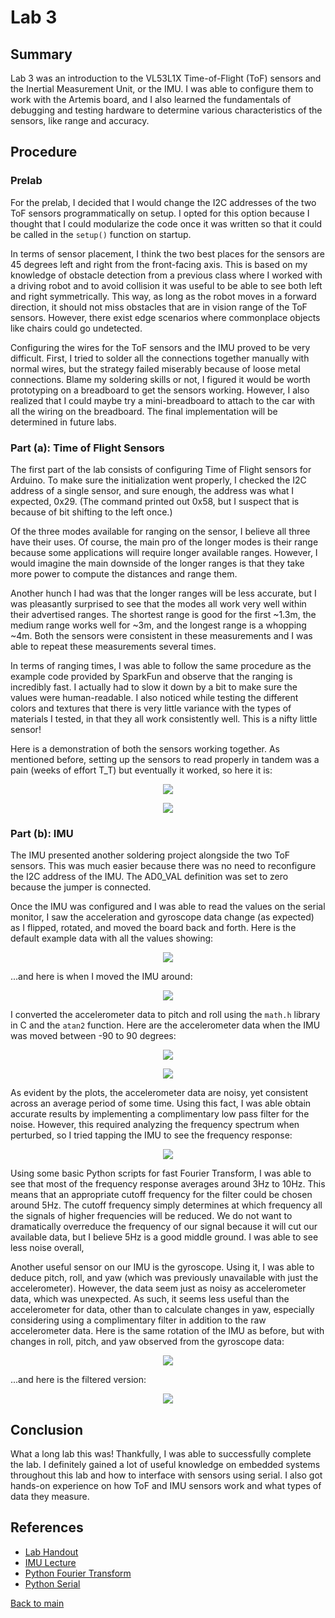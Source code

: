 # Lab 3

## Summary

Lab 3 was an introduction to the VL53L1X Time-of-Flight (ToF) sensors and the Inertial Measurement Unit, or the IMU. I was able to configure them to work with the Artemis board, and I also learned the fundamentals of debugging and testing hardware to determine various characteristics of the sensors, like range and accuracy.

## Procedure

### Prelab

For the prelab, I decided that I would change the I2C addresses of the two ToF sensors programmatically on setup. I opted for this option because I thought that I could modularize the code once it was written so that it could be called in the `setup()` function on startup.

In terms of sensor placement, I think the two best places for the sensors are 45 degrees left and right from the front-facing axis. This is based on my knowledge of obstacle detection from a previous class where I worked with a driving robot and to avoid collision it was useful to be able to see both left and right symmetrically. This way, as long as the robot moves in a forward direction, it should not miss obstacles that are in vision range of the ToF sensors. However, there exist edge scenarios where commonplace objects like chairs could go undetected.

Configuring the wires for the ToF sensors and the IMU proved to be very difficult. First, I tried to solder all the connections together manually with normal wires, but the strategy failed miserably because of loose metal connections. Blame my soldering skills or not, I figured it would be worth prototyping on a breadboard to get the sensors working. However, I also realized that I could maybe try a mini-breadboard to attach to the car with all the wiring on the breadboard. The final implementation will be determined in future labs.

### Part (a): Time of Flight Sensors

The first part of the lab consists of configuring Time of Flight sensors for Arduino. To make sure the initialization went properly, I checked the I2C address of a single sensor, and sure enough, the address was what I expected, 0x29. (The command printed out 0x58, but I suspect that is because of bit shifting to the left once.)

Of the three modes available for ranging on the sensor, I believe all three have their uses. Of course, the main pro of the longer modes is their range because some applications will require longer available ranges. However, I would imagine the main downside of the longer ranges is that they take more power to compute the distances and range them.

Another hunch I had was that the longer ranges will be less accurate, but I was pleasantly surprised to see that the modes all work very well within their advertised ranges. The shortest range is good for the first ~1.3m, the medium range works well for ~3m, and the longest range is a whopping ~4m. Both the sensors were consistent in these measurements and I was able to repeat these measurements several times.

In terms of ranging times, I was able to follow the same procedure as the example code provided by SparkFun and observe that the ranging is incredibly fast. I actually had to slow it down by a bit to make sure the values were human-readable. I also noticed while testing the different colors and textures that there is very little variance with the types of materials I tested, in that they all work consistently well. This is a nifty little sensor!

Here is a demonstration of both the sensors working together. As mentioned before, setting up the sensors to read properly in tandem was a pain (weeks of effort T_T) but eventually it worked, so here it is:

<p align="center">
  <img src="images/both_sensors.jpg" />
</p>

<p align="center">
  <img src="images/tof.gif" />
</p>

### Part (b): IMU

The IMU presented another soldering project alongside the two ToF sensors. This was much easier because there was no need to reconfigure the I2C address of the IMU. The AD0_VAL definition was set to zero because the jumper is connected.

Once the IMU was configured and I was able to read the values on the serial monitor, I saw the acceleration and gyroscope data change (as expected) as I flipped, rotated, and moved the board back and forth. Here is the default example data with all the values showing:

<p align="center">
  <img src="images/imu_default.png" />
</p>

...and here is when I moved the IMU around:

<p align="center">
  <img src="images/imu_perturbed.png" />
</p>

I converted the accelerometer data to pitch and roll using the `math.h` library in C and the `atan2` function. Here are the accelerometer data when the IMU was moved between -90 to 90 degrees:

<p align="center">
  <img src="images/imu_roll_pitch1.png" />
</p>

<p align="center">
  <img src="images/imu_roll_pitch2.png" />
</p>

As evident by the plots, the accelerometer data are noisy, yet consistent across an average period of some time. Using this fact, I was able obtain accurate results by implementing a complimentary low pass filter for the noise. However, this required analyzing the frequency spectrum when perturbed, so I tried tapping the IMU to see the frequency response:

<p align="center">
  <img src="images/imu_tap_freq_resp.png" />
</p>

Using some basic Python scripts for fast Fourier Transform, I was able to see that most of the frequency response averages around 3Hz to 10Hz. This means that an appropriate cutoff frequency for the filter could be chosen around 5Hz. The cutoff frequency simply determines at which frequency all the signals of higher frequencies will be reduced. We do not want to dramatically overreduce the frequency of our signal because it will cut our available data, but I believe 5Hz is a good middle ground. I was able to see less noise overall,

Another useful sensor on our IMU is the gyroscope. Using it, I was able to deduce pitch, roll, and yaw (which was previously unavailable with just the accelerometer). However, the data seem just as noisy as accelerometer data, which was unexpected. As such, it seems less useful than the accelerometer for data, other than to calculate changes in yaw, especially considering using a complimentary filter in addition to the raw accelerometer data. Here is the same rotation of the IMU as before, but with changes in roll, pitch, and yaw observed from the gyroscope data:

<p align="center">
  <img src="images/imu_gyro.png" />
</p>

...and here is the filtered version:

<p align="center">
  <img src="images/imu_filtered_gyro.png" />
</p>

## Conclusion

What a long lab this was! Thankfully, I was able to successfully complete the lab. I definitely gained a lot of useful knowledge on embedded systems throughout this lab and how to interface with sensors using serial. I also got hands-on experience on how ToF and IMU sensors work and what types of data they measure.

## References

- [Lab Handout](https://cei-lab.github.io/ECE4960-2022/Lab3.html)
- [IMU Lecture](https://cei-lab.github.io/ECE4960-2022/lectures/FastRobots-4-IMU.pdf)
- [Python Fourier Transform](https://alphabold.com/fourier-transform-in-python-vibration-analysis/)
- [Python Serial](https://pyserial.readthedocs.io/en/latest/pyserial.html)

[Back to main](../index.md)
